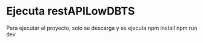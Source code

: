 # Ejecuta restAPILowDBTS
Para ejecutar el proyecto, solo se descarga y se ejecuta 
npm install
npm run dev
